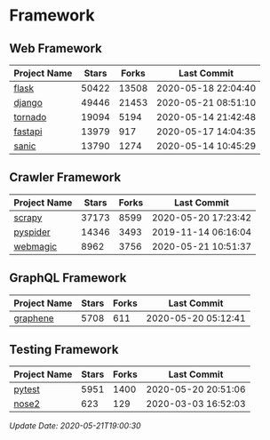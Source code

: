 # Framework

## Web Framework

| Project Name | Stars | Forks | Last Commit |
| ------------ | ----- | ----- | ----------- |
| [flask](https://github.com/pallets/flask) | 50422 | 13508 | 2020-05-18 22:04:40 |
| [django](https://github.com/django/django) | 49446 | 21453 | 2020-05-21 08:51:10 |
| [tornado](https://github.com/tornadoweb/tornado) | 19094 | 5194 | 2020-05-14 21:42:48 |
| [fastapi](https://github.com/tiangolo/fastapi) | 13979 | 917 | 2020-05-17 14:04:35 |
| [sanic](https://github.com/huge-success/sanic) | 13790 | 1274 | 2020-05-14 10:45:29 |

## Crawler Framework

| Project Name | Stars | Forks | Last Commit |
| ------------ | ----- | ----- | ----------- |
| [scrapy](https://github.com/scrapy/scrapy) | 37173 | 8599 | 2020-05-20 17:23:42 |
| [pyspider](https://github.com/binux/pyspider) | 14346 | 3493 | 2019-11-14 06:16:04 |
| [webmagic](https://github.com/code4craft/webmagic) | 8962 | 3756 | 2020-05-21 10:51:37 |

## GraphQL Framework

| Project Name | Stars | Forks | Last Commit |
| ------------ | ----- | ----- | ----------- |
| [graphene](https://github.com/graphql-python/graphene) | 5708 | 611 | 2020-05-20 05:12:41 |

## Testing Framework

| Project Name | Stars | Forks | Last Commit |
| ------------ | ----- | ----- | ----------- |
| [pytest](https://github.com/pytest-dev/pytest) | 5951 | 1400 | 2020-05-20 20:51:06 |
| [nose2](https://github.com/nose-devs/nose2) | 623 | 129 | 2020-03-03 16:52:03 |

*Update Date: 2020-05-21T19:00:30*